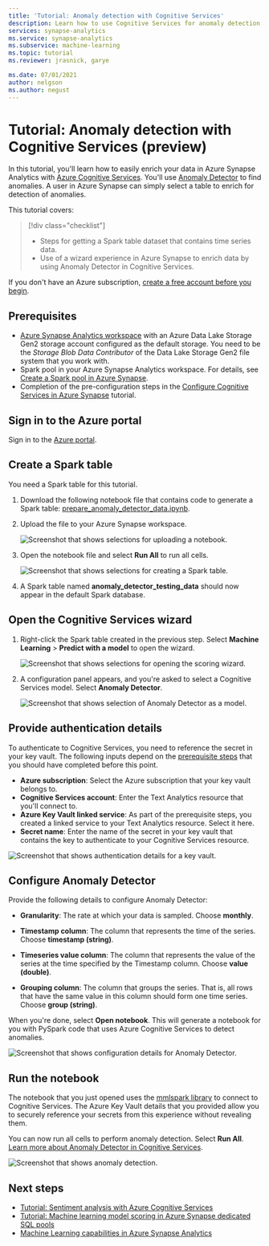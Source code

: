 ```yaml
---
title: 'Tutorial: Anomaly detection with Cognitive Services'
description: Learn how to use Cognitive Services for anomaly detection in Azure Synapse Analytics.
services: synapse-analytics
ms.service: synapse-analytics 
ms.subservice: machine-learning
ms.topic: tutorial
ms.reviewer: jrasnick, garye

ms.date: 07/01/2021
author: nelgson
ms.author: negust
---
```


# Tutorial: Anomaly detection with Cognitive Services (preview)

In this tutorial, you'll learn how to easily enrich your data in Azure Synapse Analytics with [Azure Cognitive Services](../../cognitive-services/index.yml). You'll use [Anomaly Detector](../../cognitive-services/anomaly-detector/index.yml) to find anomalies. A user in Azure Synapse can simply select a table to enrich for detection of anomalies.

This tutorial covers:

> [!div class="checklist"]
> - Steps for getting a Spark table dataset that contains time series data.
> - Use of a wizard experience in Azure Synapse to enrich data by using Anomaly Detector in Cognitive Services.

If you don't have an Azure subscription, [create a free account before you begin](https://azure.microsoft.com/free/).

## Prerequisites

- [Azure Synapse Analytics workspace](../get-started-create-workspace.md) with an Azure Data Lake Storage Gen2 storage account configured as the default storage. You need to be the *Storage Blob Data Contributor* of the Data Lake Storage Gen2 file system that you work with.
- Spark pool in your Azure Synapse Analytics workspace. For details, see [Create a Spark pool in Azure Synapse](../quickstart-create-sql-pool-studio.md).
- Completion of the pre-configuration steps in the [Configure Cognitive Services in Azure Synapse](tutorial-configure-cognitive-services-synapse.md) tutorial.

## Sign in to the Azure portal

Sign in to the [Azure portal](https://portal.azure.com/).

## Create a Spark table

You need a Spark table for this tutorial.

1. Download the following notebook file that contains code to generate a Spark table: [prepare_anomaly_detector_data.ipynb](https://go.microsoft.com/fwlink/?linkid=2149577).

1. Upload the file to your Azure Synapse workspace.

   ![Screenshot that shows selections for uploading a notebook.](media/tutorial-cognitive-services/tutorial-cognitive-services-anomaly-00a.png)

1. Open the notebook file and select **Run All** to run all cells.

   ![Screenshot that shows selections for creating a Spark table.](media/tutorial-cognitive-services/tutorial-cognitive-services-anomaly-00b.png)

1. A Spark table named **anomaly_detector_testing_data** should now appear in the default Spark database.

## Open the Cognitive Services wizard

1. Right-click the Spark table created in the previous step. Select **Machine Learning** > **Predict with a model** to open the wizard.

   ![Screenshot that shows selections for opening the scoring wizard.](media/tutorial-cognitive-services/tutorial-cognitive-services-anomaly-00g.png)

2. A configuration panel appears, and you're asked to select a Cognitive Services model. Select **Anomaly Detector**.

   ![Screenshot that shows selection of Anomaly Detector as a model.](media/tutorial-cognitive-services/tutorial-cognitive-services-anomaly-00c.png)

## Provide authentication details

To authenticate to Cognitive Services, you need to reference the secret in your key vault. The following inputs depend on the [prerequisite steps](tutorial-configure-cognitive-services-synapse.md) that you should have completed before this point.

- **Azure subscription**: Select the Azure subscription that your key vault belongs to.
- **Cognitive Services account**: Enter the Text Analytics resource that you'll connect to.
- **Azure Key Vault linked service**: As part of the prerequisite steps, you created a linked service to your Text Analytics resource. Select it here.
- **Secret name**: Enter the name of the secret in your key vault that contains the key to authenticate to your Cognitive Services resource.

![Screenshot that shows authentication details for a key vault.](media/tutorial-cognitive-services/tutorial-cognitive-services-anomaly-00d.png)

## Configure Anomaly Detector

Provide the following details to configure Anomaly Detector:

- **Granularity**: The rate at which your data is sampled. Choose **monthly**. 

- **Timestamp column**: The column that represents the time of the series. Choose **timestamp (string)**.

- **Timeseries value column**: The column that represents the value of the series at the time specified by the Timestamp column. Choose **value (double)**.

- **Grouping column**: The column that groups the series. That is, all rows that have the same value in this column should form one time series. Choose **group (string)**.

When you're done, select **Open notebook**. This will generate a notebook for you with PySpark code that uses Azure Cognitive Services to detect anomalies.

![Screenshot that shows configuration details for Anomaly Detector.](media/tutorial-cognitive-services/tutorial-cognitive-services-anomaly-00e.png)

## Run the notebook

The notebook that you just opened uses the [mmlspark library](https://github.com/Azure/mmlspark) to connect to Cognitive Services. The Azure Key Vault details that you provided allow you to securely reference your secrets from this experience without revealing them.

You can now run all cells to perform anomaly detection. Select **Run All**. [Learn more about Anomaly Detector in Cognitive Services](../../cognitive-services/anomaly-detector/index.yml).

![Screenshot that shows anomaly detection.](media/tutorial-cognitive-services/tutorial-cognitive-services-anomaly-00f.png)

## Next steps

- [Tutorial: Sentiment analysis with Azure Cognitive Services](tutorial-cognitive-services-sentiment.md)
- [Tutorial: Machine learning model scoring in Azure Synapse dedicated SQL pools](tutorial-sql-pool-model-scoring-wizard.md)
- [Machine Learning capabilities in Azure Synapse Analytics](what-is-machine-learning.md)
